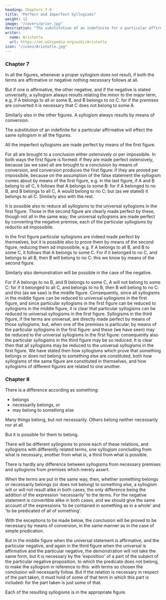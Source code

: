 ```yaml
---
heading: Chapters 7-8
title: "Perfect and Imperfect Syllogisms"
weight: 12
image: "/covers/prior.jpg"
description: "The substitution of an indefinite for a particular affirmative will effect the same syllogism in all the figures"
writer:
  name: Aristotle 
  url: https://en.wikipedia.org/wiki/Aristotle
icon: "/icons/Aristotle.jpg"
---
```



### Chapter 7

In all the figures, whenever a proper syllogism does not result, if both the terms are affirmative or negative nothing necessary follows at all. 

But if one is affirmative, the other negative, and if the negative is stated universally, a syllogism always results relating the minor to the major term, e.g. if A belongs to all or some B, and B belongs to no C: for if the premises are converted it is necessary that C does not belong to some A.

Similarly also in the other figures. A syllogism always results by means of conversion.

The substitution of an indefinite for a particular affirmative will effect the same syllogism in all the figures.

All the imperfect syllogisms are made perfect by means of the first figure. 

For all are brought to a conclusion either ostensively or per impossibile. In both ways the first figure is formed: if they are made perfect ostensively, because (as we saw) all are brought to a
conclusion by means of conversion, and conversion produces the first figure: if they are proved
per impossibile, because on the assumption of the false statement the syllogism comes about by
means of the first figure, e.g. in the last figure, if A and B belong to all C, it follows that A
belongs to some B: for if A belonged to no B, and B belongs to all C, A would belong to no C:
but (as we stated) it belongs to all C. Similarly also with the rest.


It is possible also to reduce all syllogisms to the universal syllogisms in the first figure. Those in the second figure are clearly made perfect by these, though not all in the same way; the universal syllogisms are made perfect by converting the negative premise, each of the particular syllogisms by reductio ad impossibile.

In the first figure particular syllogisms are indeed made perfect by themselves, but it is possible also to prove them by means of the second figure, reducing them ad
impossibile, e.g. if A belongs to all B, and B to some C, it follows that A belongs to some C. For
if it belonged to no C, and belongs to all B, then B will belong to no C: this we know by means
of the second figure. 

Similarly also demonstration will be possible in the case of the negative.

For if A belongs to no B, and B belongs to some C, A will not belong to some C: for if it
belonged to all C, and belongs to no B, then B will belong to no C: and this (as we saw) is the
middle figure. Consequently, since all syllogisms in the middle figure can be reduced to
universal syllogisms in the first figure, and since particular syllogisms in the first figure can be
reduced to syllogisms in the middle figure, it is clear that particular syllogisms can be reduced to
universal syllogisms in the first figure. Syllogisms in the third figure, if the terms are universal,
are directly made perfect by means of those syllogisms; but, when one of the premises is
particular, by means of the particular syllogisms in the first figure: and these (we have seen) may
be reduced to the universal syllogisms in the first figure: consequently also the particular
syllogisms in the third figure may be so reduced. It is clear then that all syllogisms may be
reduced to the universal syllogisms in the first figure.
We have stated then how syllogisms which prove that something belongs or does not belong to
something else are constituted, both how syllogisms of the same figure are constituted in
themselves, and how syllogisms of different figures are related to one another.


### Chapter 8

There is a difference according as something:
- belongs
- necessarily belongs, or
- may belong to something else 

Many things belong, but not necessarily. Others belong neither necessarily nor at all.

But it is possible for them to belong.

There will be different syllogisms to prove each of these relations, and syllogisms with differently related terms, one syllogism concluding from what is necessary, another from what is, a third from what is possible.

There is hardly any difference between syllogisms from necessary premises and syllogisms from
premises which merely assert.

When the terms are put in the same way, then, whether something belongs or necessarily belongs (or does not belong) to something else, a syllogism will or will not result alike in both cases, the only difference being the addition of the expression 'necessarily' to the terms. For the negative statement is convertible alike in both cases, and we should give the same account of the expressions 'to be contained in something as in a whole' and 'to be predicated of all of something'. 

With the exceptions to be made below, the conclusion will be proved to be necessary by means of conversion, in the same manner as in the case of simple predication. 

But in the middle figure when the universal statement is affirmative, and the particular negative, and again in the third figure when the universal is affirmative and the particular negative, the demonstration will not take the same form, but it is necessary by the 'exposition' of a part of the subject of the particular negative proposition, to which the predicate does not belong, to make the syllogism in reference to this: with terms so chosen the conclusion will necessarily follow. But if the relation is necessary in respect of the part taken, it must hold of some of that term in which this part is included: for the part taken is just some of that. 

Each of the resulting syllogisms is in the appropriate figure.
